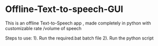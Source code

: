 # Offline-Text-to-speech-GUI
This is an offline Text-to-Speech app , made completely in python with customizable rate /volume of speech

Steps to use:
1). Run the required.bat batch file
2). Run the python script
